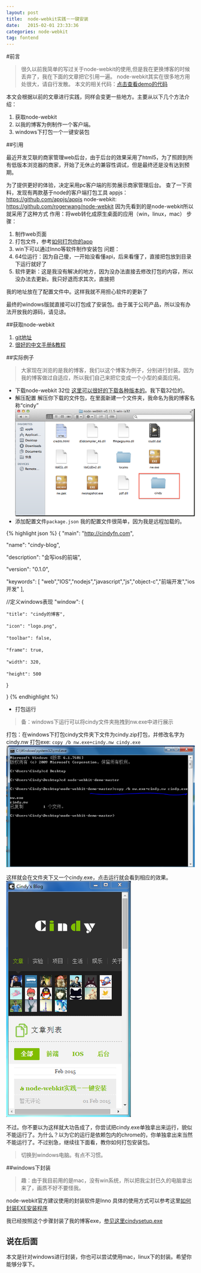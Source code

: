 ```yaml
---
layout: post
title:  node-webkit实践－一键安装
date:   2015-02-01 23:33:36
categories: node-webkit
tag: fontend
---
```


#前言
 >很久以前我简单的写过关于node-webkit的使用,但是我在更换博客的时候丢弃了，我在下面的文章把它引用一遍。
 >node-webkit其实在很多地方用处很大，请自行发散。
 >本文的相关代码：[点击查看demo的代码](https://github.com/icindy/node-webkit-demo)

本文会根据以前的文章进行实践，同样会变更一些地方。主要从以下几个方法介绍：
 1. 获取node-webkit
 1. 以我的博客为例制作一个客户端。
 1. windows下打包一个一键安装包

##引用

最近开发艾联的商家管理web后台，由于后台的效果采用了html5，为了照顾到所有低版本浏览器的商家，开始了无休止的兼容性调试，但是最终还是没有达到预期。

为了提供更好的体验，决定采用pc客户端的形势展示商家管理后台。
查了一下资料，发现有两款基于node的客户端打包工具
appjs：https://github.com/appjs/appjs
node-webkit: https://github.com/rogerwang/node-webkit
因为先看到的是node-webkit所以就采用了这种方式
作用：将web转化成原生桌面的应用（win，linux，mac）
步骤：
 1. 制作web页面
 1. 打包文件，参考[如何打包你的app](https://github.com/rogerwang/node-webkit/wiki/How-to-package-and-distribute-your-apps)
 1. win下可以通过Inno等软件制作安装包
问题：
 1. 64位运行：因为自己傻，一开始没看懂api，后来看懂了，直接把包放到目录下运行就好了
 1. 软件更新：这是我没有解决的地方，因为没办法直接去修改打包的内容，所以没办法去更新。我只好退而求其次，直接把

 我的地址放在了配置文件中。这样我就不用担心软件的更新了

最终的windows版就直接可以打包成了安装包。由于属于公司产品，所以没有办法开放我的源码，请见谅。

##获取node-webkit

 1. [git地址](https://github.com/rogerwang/node-webkit)
 1. [很好的中文手册&教程](http://www.cnblogs.com/xuanhun/tag/node-webkit/)


##实际例子

 >大家现在浏览的是我的博客，我们以这个博客为例子，分别进行封装。因为我的博客做过自适应，所以我们自己来把它变成一个小型的桌面应用。

 * 下载node-webkit 32位
[这里可以很好的下载各种版本的](https://github.com/rogerwang/node-webkit/#downloads)。我下载32位的。
 * 解压配置
解压你下载的文件包，在里面新建一个文件夹，我命名为我的博客名称“cindy”
![软件包图片](/images/post/node-webkit/image1.png)
 * 添加配置文件`package.json`
 我的配置文件很简单，因为我是远程加载的。

 {% highlight json %}
	{
  "main": "http://cindyfn.com",

  "name": "cindy-blog",

  "description": "会写ios的前端",

  "version": "0.1.0",

  "keywords": [ "web","IOS","nodejs","javascript","js","object-c","前端开发","ios开发" ],

  //定义windows表现
  "window": {

    "title": "cindy的博客",

    "icon": "logo.png",

    "toolbar": false,

    "frame": true,

    "width": 320,

    "height": 500

  }

}
 {% endhighlight %}

 * 打包运行
 >备：windows下运行可以将cindy文件夹拖拽到nw.exe中进行展示

 打包：在windows下打包cindy文件夹下文件为cindy.zip打包，并修改名字为cindy.nw
 打包exe: `copy /b nw.exe+cindy.nw cindy.exe`
 ![软件包图片2](/images/post/node-webkit/dos2.png)

 这样就会在文件夹下又一个cindy.exe，点击运行就会看到相应的效果。
 ![软件包图片3](/images/post/node-webkit/xg1.png)


 不过。你不要以为这样就大功告成了，你尝试把cindy.exe单独拿出来运行，貌似不能运行了。为什么？以为它的运行是依赖包内的chrome的，你单独拿出来当然不能运行了。不过别急，继续往下面看，教你如何打包安装包。

 > 切换到windows电脑。有点不习惯。

##windows下封装

 >趣：由于我目前用的是mac，没有win系统，所以把我尘封已久的电脑拿出来了，画质不好不要怪我。

 node-webkit官方建议使用的封装软件是Inno
 具体的使用方式可以参考这里[如何封装EXE安装程序](http://jingyan.baidu.com/article/36d6ed1f50ecfc1bcf4883aa.html)

 我已经按照这个步骤封装了我的博客exe，[参见这里cindysetup.exe](https://github.com/icindy/node-webkit-demo)

 ## 说在后面

 本文是针对windows进行封装，你也可以尝试使用mac，linux下的封装。希望你能够分享下。













